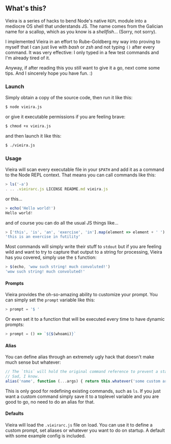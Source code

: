 ## What's this?

Vieira is a series of hacks to bend Node's native `REPL` module into a mediocre OS shell that understands JS. The name
comes from the Galician name for a scallop, which as you know is a _shellfish_... (Sorry, not sorry).

I implemented Vieira in an effort to Rube-Goldberg my way into proving to myself that I can just live with _bash_ or
_zsh_ and not typing `()` after every command. It was very effective: I only typed in a few test commands and I'm
already tired of it.

Anyway, if after reading this you still want to give it a go, next come some tips. And I sincerely hope you have fun. :)

### Launch

Simply obtain a copy of the source code, then run it like this:

```sh
$ node vieira.js
```

or give it executable permissions if you are feeling brave:

```sh
$ chmod +x vieira.js
```

and then launch it like this:

```sh
$ ./vieira.js
```

### Usage

Vieira will scan every executable file in your `$PATH` and add it as a command to the Node REPL context. That means you
can call commands like this:

```js
> ls('-a')
. .. .vieirarc.js LICENSE README.md vieira.js
```

or this...

```js
> echo('Hello world!')
Hello world!
```

and of course you can do all the usual JS things like...

```js
> ['this', 'is', 'an', 'exercise', 'in'].map(element => element + ' ').join('') + 'futility'
'this is an exercise in futility'
```

Most commands will simply write their stuff to `stdout` but if you are feeling wild and want to try to capture that
output to a string for processing, Vieira has you covered, simply use the `$` function:

```js
> $(echo, 'wow such string! much convoluted!')
'wow such string! much convoluted!'
```

#### Prompts

Vieira provides the oh-so-amazing ability to customize your prompt. You can simply set the `prompt` variable like
this:

```js
> prompt = '$ '
```

Or even set it to a function that will be executed every time to have dynamic prompts:

```js
> prompt = () => `${$(whoami)}`
```

#### Alias

You can define alias through an extremely ugly hack that doesn't make much sense but whatever:

```js
// The `this` will hold the original command reference to prevent a stack overflow caused by infinite recursion.
// Sad, I know.
alias('name', function (...args) { return this.whatever('some custom arg', ...args) } )
```

This is only good for redefining existing commands, such as `ls`. If you just want a custom command simply save it to a
toplevel variable and you are good to go, no need to do an alias for that.

#### Defaults

Vieira will load the `.vieirarc.js` file on load. You can use it to define a custom prompt, set aliases or whatever you
want to do on startup. A default with some example config is included.
